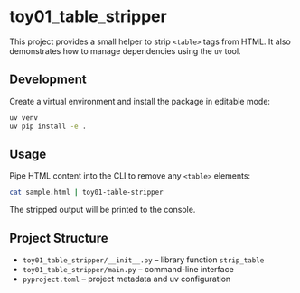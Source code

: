 # toy01_table_stripper

This project provides a small helper to strip `<table>` tags from HTML.
It also demonstrates how to manage dependencies using the `uv` tool.

## Development

Create a virtual environment and install the package in editable mode:

```bash
uv venv
uv pip install -e .
```

## Usage

Pipe HTML content into the CLI to remove any `<table>` elements:

```bash
cat sample.html | toy01-table-stripper
```

The stripped output will be printed to the console.

## Project Structure

- `toy01_table_stripper/__init__.py` – library function `strip_table`
- `toy01_table_stripper/main.py` – command-line interface
- `pyproject.toml` – project metadata and uv configuration


